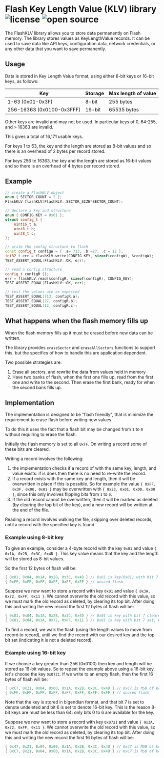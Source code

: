 # Flash Key Length Value (KLV) library ![license](https://img.shields.io/badge/license-MIT-green) ![open source](https://badgen.net/badge/open/source/blue?icon=github)

The FlashKLV library allows you to store data permanently on Flash memory.
The library stores values as KeyLengthValue records.
It can be used to save data like API keys, configuration data, network credentials, or any other data that you want to save permanently.

## Usage

Data is stored in Key Length Value format, using either 8-bit keys or 16-bit keys, as follows:

| Key                       | Storage | Max length of value |
| ------------------------- | ------- | ------------------- |
| 1-63 (0x01-0x3F)          | 8-bit   | 255 bytes           |
| 256-16363 (0x0100-0x3FFF) | 16-bit  | 65535 bytes         |

Other keys are invalid and may not be used. In particular keys of 0, 64-255, and > 16363 are invalid.

This gives a total of 16,171 usable keys.

For keys 1 to 63, the key and the length are stored as 8-bit values and so there is an overhead of 2 bytes per record stored.

For keys 256 to 16363, the key and the length are stored as 16-bit values and so there is an overhead of 4 bytes per record stored.

## Example

```cpp
// create a FlashKLV object
enum { SECTOR_COUNT = 2 };
FlashKLV flashKLV(FlashKLV::SECTOR_SIZE*SECTOR_COUNT);

// declare a key and structure
enum { CONFIG_KEY = 0x01 };
struct config_t {
    uint16_t a;
    uint8_t b;
    uint8_t c;
};

// write the config structure to flash
const config_t configW = { .a= 713, .b =27, .c = 12 };
int32_t err = flashKLV.write(CONFIG_KEY, sizeof(configW), &configW);
TEST_ASSERT_EQUAL(FlashKLV::OK, err);

// read a config structure
config_t configR {};
err = flashKLV.read(&configR, sizeof(configR), CONFIG_KEY);
TEST_ASSERT_EQUAL(FlashKLV::OK, err);

// test the values are as expected
TEST_ASSERT_EQUAL(713, configR.a);
TEST_ASSERT_EQUAL(27, configR.b);
TEST_ASSERT_EQUAL(12, configR.c);
```

## What happens when the flash memory fills up

When the flash memory fills up it must be erased before new data can be written.

The library provides `eraseSector` and `eraseAllSectors` functions to support this, but the specifics
of how to handle this are application dependent.

Two possible strategies are:

1. Erase all sectors, and rewrite the data from values held in memory
2. Have two banks of flash, when the first one fills up, read from the first one and write to the second.
   Then erase the first bank, ready for when the second bank fills up.

## Implementation

The implementation is designed to be "flash friendly", that is minimize the requirement to erase flash before writing new values.

To do this it uses the fact that a flash bit may be changed from `1` to `0` without requiring to erase the flash.

Initially the flash memory is set to all `0xFF`. On writing a record some of these bits are cleared.

Writing a record involves the following:

1. the implementation checks if a record of with the same key, length, and value exists: if is does then
   there is no need to re-write the record.
2. If a record exists with the same key and length, then it will be overwritten in place if this is possible.
   So for example the value `{ 0xFF, 0x3F, 0x00, 0x01 }` may be overwritten with `{ 0x23, 0x01, 0x00, 0x00 }`,
   since this only involves flipping bits from `1` to `0`.
3. If the old record cannot be overwritten, then it will be marked as deleted (by clearing the top bit of the key),
   and a new record will be written at the end of the file.

Reading a record involves walking the file, skipping over deleted records, until a record with the specified key is found.

### Example using 8-bit key

To give an example, consider a 4-byte record with the key `0x01` and value `{ 0x1A, 0x2B, 0x3C, 0x4D }`.
This key value means that the key and the length will be stored as 8-bit values.

So the first 12 bytes of flash will be:

```cpp
{ 0x81, 0x04, 0x1A, 0x2B, 0x3C, 0x4D } // 0x81 is key(0x01) with bit 7 set, 0x04 is length
{ 0xFF, 0xFF, 0xFF, 0xFF, 0xFF, 0xFF } // unused flash
```

Suppose we now want to store a record with key `0x01` and value `{ 0x3A, 0x72, 0xFF, 0x11 }`.
We cannot overwrite the old record with this value, so we must mark the old record as deleted,
by clearing its top bit.
After doing this and writing the new record the first 12 bytes of flash will be:

```cpp
{ 0x01, 0x04, 0x1A, 0x2B, 0x3C, 0x4D } // 0x01 is key with bit 7 cleared, ie marked as deleted, 0x04 is length
{ 0x81, 0x04, 0x3A, 0x72, 0xFF, 0x11 } // 0x81 is key with bit 7 set, 0x04 is length
```

To find a record, we walk the flash (using the length values to move from record to record), until we find the record
with our desired key and the top bit set (indicating it is not a deleted record).

### Example using 16-bit key

If we choose a key greater than 256 (0x0100) then key and length will be stored as 16-bit values.
So to repeat the example above using a 16-bit key, let's choose the key `0x0721`.
If we write to an empty flash, then the first 16 bytes of flash will be:

```cpp
{ 0xC7, 0x21, 0x04, 0x00, 0x1A, 0x2B, 0x3C, 0x4D } // 0xC7 is MSB of key(0x07) with bits 6 and 7 set, 0x21 is LSB of key , 0x04, 0x00 is length
{ 0xFF, 0xFF, 0xFF, 0xFF, 0xFF, 0xFF, 0xFF, 0xFF } // unused flash
```

Note that the key is stored in bigendian format, and that bit 7 is set to denote undeleted and bit 6 is set to denote 16-bit key.
This is the reason 8-bit keys are must be less than 64: only bits 0 to 6 are available for the key.

Suppose we now want to store a record with key `0x0721` and value `{ 0x3A, 0x72, 0xFF, 0x11 }`.
We cannot overwrite the old record with this value, so we must mark the old record as deleted, by clearing its top bit.
After doing this and writing the new record the first 16 bytes of flash will be:

```cpp
{ 0x47, 0x21, 0x04, 0x00, 0x1A, 0x2B, 0x3C, 0x4D } // 0x47 is MSB of key(0x07) with bits 6 and 7 cleared, 0x21 is LSB of key, 0x04, 0x00 is length
{ 0xC7, 0x21, 0x04, 0x00, 0x1A, 0x2B, 0x3C, 0x4D } // 0xC7 is MSB of key(0x07) with bits 6 and 7 set, 0x21 is LSB of key, 0x04, 0x00 is length
```